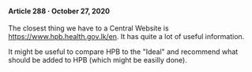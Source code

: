 #### Article 288 · October 27, 2020

The closest thing we have to a Central Website is https://www.hpb.health.gov.lk/en. It has quite a lot of useful information.

It might be useful to compare HPB to the "Ideal" and recommend what should be added to HPB (which might be easilly done).